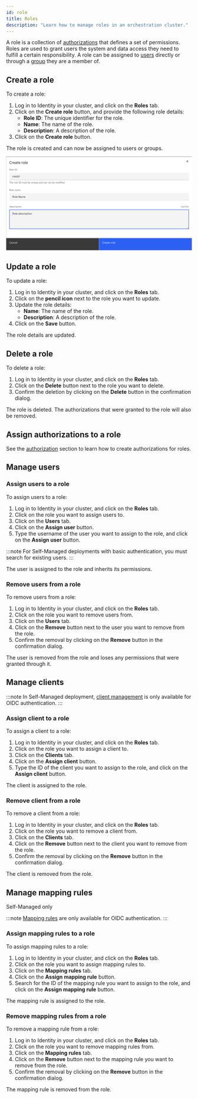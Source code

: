 ```yaml
---
id: role
title: Roles
description: "Learn how to manage roles in an orchestration cluster."
---
```


A role is a collection of [authorizations](authorization.md) that defines a set of permissions. Roles are used to grant users the system and data access they need to fulfill a certain responsibility. A role can be assigned to [users](user.md) directly or through a [group](group.md) they are a member of.

## Create a role

To create a role:

1. Log in to Identity in your cluster, and click on the **Roles** tab.
2. Click on the **Create role** button, and provide the following role details:
   - **Role ID**: The unique identifier for the role.
   - **Name**: The name of the role.
   - **Description**: A description of the role.
3. Click on the **Create role** button.

The role is created and can now be assigned to users or groups.

![identity-create-role-tab](./img/create-role-tab.png)

## Update a role

To update a role:

1. Log in to Identity in your cluster, and click on the **Roles** tab.
2. Click on the **pencil icon** next to the role you want to update.
3. Update the role details:
   - **Name**: The name of the role.
   - **Description**: A description of the role.
4. Click on the **Save** button.

The role details are updated.

## Delete a role

To delete a role:

1. Log in to Identity in your cluster, and click on the **Roles** tab.
2. Click on the **Delete** button next to the role you want to delete.
3. Confirm the deletion by clicking on the **Delete** button in the confirmation dialog.

The role is deleted. The authorizations that were granted to the role will also be removed.

## Assign authorizations to a role

See the [authorization](./authorization.md) section to learn how to create authorizations for roles.

## Manage users

### Assign users to a role

To assign users to a role:

1. Log in to Identity in your cluster, and click on the **Roles** tab.
2. Click on the role you want to assign users to.
3. Click on the **Users** tab.
4. Click on the **Assign user** button.
5. Type the username of the user you want to assign to the role, and click on the **Assign user** button.

:::note
For Self-Managed deployments with basic authentication, you must search for existing users.
:::

The user is assigned to the role and inherits its permissions.

### Remove users from a role

To remove users from a role:

1. Log in to Identity in your cluster, and click on the **Roles** tab.
2. Click on the role you want to remove users from.
3. Click on the **Users** tab.
4. Click on the **Remove** button next to the user you want to remove from the role.
5. Confirm the removal by clicking on the **Remove** button in the confirmation dialog.

The user is removed from the role and loses any permissions that were granted through it.

## Manage clients

:::note
In Self-Managed deployment, [client management](client.md) is only available for OIDC authentication.
:::

### Assign client to a role

To assign a client to a role:

1. Log in to Identity in your cluster, and click on the **Roles** tab.
2. Click on the role you want to assign a client to.
3. Click on the **Clients** tab.
4. Click on the **Assign client** button.
5. Type the ID of the client you want to assign to the role, and click on the **Assign client** button.

The client is assigned to the role.

### Remove client from a role

To remove a client from a role:

1. Log in to Identity in your cluster, and click on the **Roles** tab.
2. Click on the role you want to remove a client from.
3. Click on the **Clients** tab.
4. Click on the **Remove** button next to the client you want to remove from the role.
5. Confirm the removal by clicking on the **Remove** button in the confirmation dialog.

The client is removed from the role.

## Manage mapping rules

<span class="badge badge--platform">Self-Managed only</span>

:::note
[Mapping rules](../concepts/access-control/mapping-rules.md) are only available for OIDC authentication.
:::

### Assign mapping rules to a role

To assign mapping rules to a role:

1. Log in to Identity in your cluster, and click on the **Roles** tab.
2. Click on the role you want to assign mapping rules to.
3. Click on the **Mapping rules** tab.
4. Click on the **Assign mapping rule** button.
5. Search for the ID of the mapping rule you want to assign to the role, and click on the **Assign mapping rule** button.

The mapping rule is assigned to the role.

### Remove mapping rules from a role

To remove a mapping rule from a role:

1. Log in to Identity in your cluster, and click on the **Roles** tab.
2. Click on the role you want to remove mapping rules from.
3. Click on the **Mapping rules** tab.
4. Click on the **Remove** button next to the mapping rule you want to remove from the role.
5. Confirm the removal by clicking on the **Remove** button in the confirmation dialog.

The mapping rule is removed from the role.

